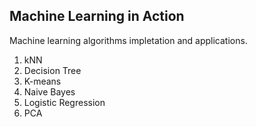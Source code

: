 ## Machine Learning in Action

Machine learning algorithms impletation and applications.

1. kNN
2. Decision Tree
3. K-means
4. Naive Bayes
5. Logistic Regression
6. PCA
